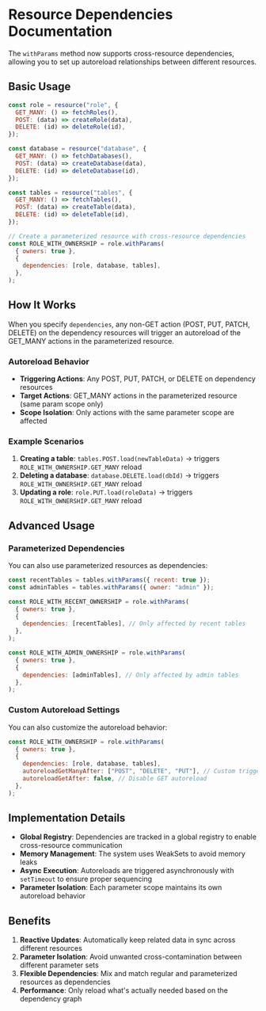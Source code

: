 # Resource Dependencies Documentation

The `withParams` method now supports cross-resource dependencies, allowing you to set up autoreload relationships between different resources.

## Basic Usage

```js
const role = resource("role", {
  GET_MANY: () => fetchRoles(),
  POST: (data) => createRole(data),
  DELETE: (id) => deleteRole(id),
});

const database = resource("database", {
  GET_MANY: () => fetchDatabases(),
  POST: (data) => createDatabase(data),
  DELETE: (id) => deleteDatabase(id),
});

const tables = resource("tables", {
  GET_MANY: () => fetchTables(),
  POST: (data) => createTable(data),
  DELETE: (id) => deleteTable(id),
});

// Create a parameterized resource with cross-resource dependencies
const ROLE_WITH_OWNERSHIP = role.withParams(
  { owners: true },
  {
    dependencies: [role, database, tables],
  },
);
```

## How It Works

When you specify `dependencies`, any non-GET action (POST, PUT, PATCH, DELETE) on the dependency resources will trigger an autoreload of the GET_MANY actions in the parameterized resource.

### Autoreload Behavior

- **Triggering Actions**: Any POST, PUT, PATCH, or DELETE on dependency resources
- **Target Actions**: GET_MANY actions in the parameterized resource (same param scope only)
- **Scope Isolation**: Only actions with the same parameter scope are affected

### Example Scenarios

1. **Creating a table**: `tables.POST.load(newTableData)` → triggers `ROLE_WITH_OWNERSHIP.GET_MANY` reload
2. **Deleting a database**: `database.DELETE.load(dbId)` → triggers `ROLE_WITH_OWNERSHIP.GET_MANY` reload
3. **Updating a role**: `role.PUT.load(roleData)` → triggers `ROLE_WITH_OWNERSHIP.GET_MANY` reload

## Advanced Usage

### Parameterized Dependencies

You can also use parameterized resources as dependencies:

```js
const recentTables = tables.withParams({ recent: true });
const adminTables = tables.withParams({ owner: "admin" });

const ROLE_WITH_RECENT_OWNERSHIP = role.withParams(
  { owners: true },
  {
    dependencies: [recentTables], // Only affected by recent tables
  },
);

const ROLE_WITH_ADMIN_OWNERSHIP = role.withParams(
  { owners: true },
  {
    dependencies: [adminTables], // Only affected by admin tables
  },
);
```

### Custom Autoreload Settings

You can also customize the autoreload behavior:

```js
const ROLE_WITH_OWNERSHIP = role.withParams(
  { owners: true },
  {
    dependencies: [role, database, tables],
    autoreloadGetManyAfter: ["POST", "DELETE", "PUT"], // Custom trigger verbs
    autoreloadGetAfter: false, // Disable GET autoreload
  },
);
```

## Implementation Details

- **Global Registry**: Dependencies are tracked in a global registry to enable cross-resource communication
- **Memory Management**: The system uses WeakSets to avoid memory leaks
- **Async Execution**: Autoreloads are triggered asynchronously with `setTimeout` to ensure proper sequencing
- **Parameter Isolation**: Each parameter scope maintains its own autoreload behavior

## Benefits

1. **Reactive Updates**: Automatically keep related data in sync across different resources
2. **Parameter Isolation**: Avoid unwanted cross-contamination between different parameter sets
3. **Flexible Dependencies**: Mix and match regular and parameterized resources as dependencies
4. **Performance**: Only reload what's actually needed based on the dependency graph
